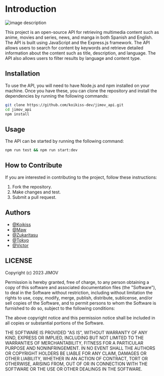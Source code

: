 # Introduction

![image description](https://3649716663-files.gitbook.io/~/files/v0/b/gitbook-x-prod.appspot.com/o/spaces%2FJTaA8UtbQA9Mn3IKor1y%2Fuploads%2Fgit-blob-e0e7378a871952c062a51ff5ccb7028f35440fce%2FJIMOV_logo.png?alt=media)

This project is an open-source API for retrieving multimedia content such as anime, movies and series, news, and manga in both Spanish and English. The API is built using JavaScript and the Express.js framework. The API allows users to search for content by keywords and retrieve detailed information about the content such as title, description, and language. The API also allows users to filter results by language and content type.

## Installation

To use the API, you will need to have Node.js and npm installed on your machine. Once you have these, you can clone the repository and install the dependencies by running the following commands:

```bash
git clone https://github.com/koikiss-dev/jimov_api.git
cd jimov_api
npm install
```

## Usage

The API can be started by running the following command:

```bash
npm run test && npm run start:dev
```

## How to Contribute

If you are interested in contributing to the project, follow these instructions:

1. Fork the repository.
2. Make changes and test.
3. Submit a pull request.

## Authors

- [@Koikiss](https://github.com/koikiss-dev)
- [@Maw](https://github.com/Mawfyy)
- [@Zukaritasu](https://github.com/Zukaritasu)
- [@Tokyo](https://github.com/TokyoTF)
- [@Victor](https://github.com/barrientosvctor)

## LICENSE

Copyright (c) 2023 JIMOV

Permission is hereby granted, free of charge, to any person obtaining a copy of this software and associated documentation files (the "Software"), to deal in the Software without restriction, including without limitation the rights to use, copy, modify, merge, publish, distribute, sublicense, and/or sell copies of the Software, and to permit persons to whom the Software is furnished to do so, subject to the following conditions:

The above copyright notice and this permission notice shall be included in all copies or substantial portions of the Software.

THE SOFTWARE IS PROVIDED "AS IS", WITHOUT WARRANTY OF ANY KIND, EXPRESS OR IMPLIED, INCLUDING BUT NOT LIMITED TO THE WARRANTIES OF MERCHANTABILITY, FITNESS FOR A PARTICULAR PURPOSE AND NONINFRINGEMENT. IN NO EVENT SHALL THE AUTHORS OR COPYRIGHT HOLDERS BE LIABLE FOR ANY CLAIM, DAMAGES OR OTHER LIABILITY, WHETHER IN AN ACTION OF CONTRACT, TORT OR OTHERWISE, ARISING FROM, OUT OF OR IN CONNECTION WITH THE SOFTWARE OR THE USE OR OTHER DEALINGS IN THE SOFTWARE.
